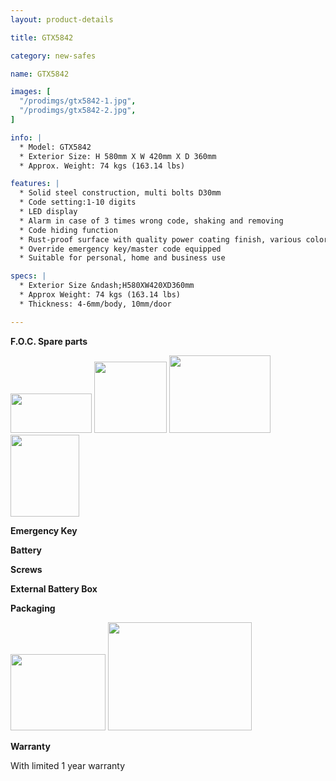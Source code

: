 ```yaml
---
layout: product-details

title: GTX5842

category: new-safes

name: GTX5842

images: [
  "/prodimgs/gtx5842-1.jpg",
  "/prodimgs/gtx5842-2.jpg",
]

info: |
  * Model: GTX5842
  * Exterior Size: H 580mm X W 420mm X D 360mm
  * Approx. Weight: 74 kgs (163.14 lbs)

features: |
  * Solid steel construction, multi bolts D30mm
  * Code setting:1-10 digits
  * LED display
  * Alarm in case of 3 times wrong code, shaking and removing
  * Code hiding function
  * Rust-proof surface with quality power coating finish, various colors available
  * Override emergency key/master code equipped
  * Suitable for personal, home and business use

specs: |
  * Exterior Size &ndash;H580XW420XD360mm
  * Approx Weight: 74 kgs (163.14 lbs)
  * Thickness: 4-6mm/body, 10mm/door

---
```


**F.O.C. Spare parts**

<img alt="" src="{PRODIMGS}/prodimgs/gtx5842-3.jpg" style="width: 130px; height: 63px" />

<img alt="" src="{PRODIMGS}/prodimgs/gtx5842-4.jpg" style="width: 116px; height: 114px" />

<img alt="" src="{PRODIMGS}/prodimgs/gtx5842-5.jpg" style="width: 162px; height: 124px" />

<img alt="" src="{PRODIMGS}/prodimgs/gtx5842-6.jpg" style="width: 110px; height: 131px" />

**Emergency Key**

**Battery**

**Screws**

**External Battery Box**

**Packaging**

<img height="144" src="{PRODIMGS}/prodimgs/gtx5842-7.jpg" style="width: 152px; height: 122px" width="183" />

<img alt="" src="{PRODIMGS}/prodimgs/gtx5842-8.jpg" style="width: 230px; height: 173px" />

**Warranty**

With limited 1 year warranty
